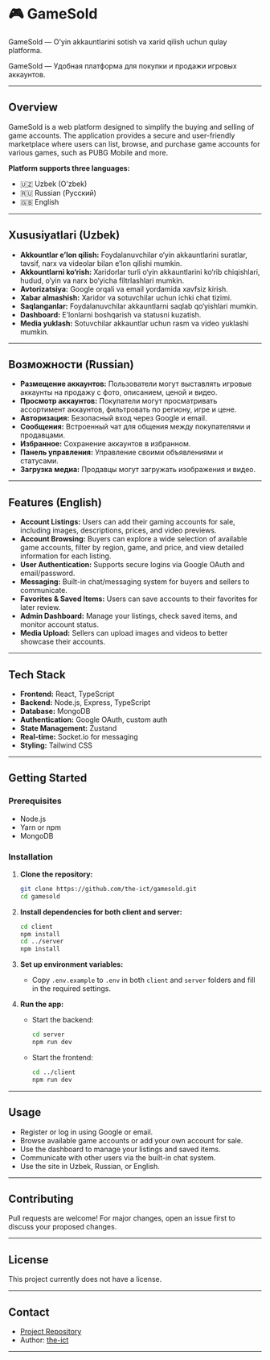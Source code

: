 # 🎮 GameSold

GameSold — O'yin akkauntlarini sotish va xarid qilish uchun qulay platforma.

GameSold — Удобная платформа для покупки и продажи игровых аккаунтов.

---

## Overview

GameSold is a web platform designed to simplify the buying and selling of game accounts. The application provides a secure and user-friendly marketplace where users can list, browse, and purchase game accounts for various games, such as PUBG Mobile and more.

**Platform supports three languages:**
- 🇺🇿 Uzbek (O'zbek)
- 🇷🇺 Russian (Русский)
- 🇬🇧 English

---

## Xususiyatlari (Uzbek)

- **Akkountlar e’lon qilish:** Foydalanuvchilar o‘yin akkauntlarini suratlar, tavsif, narx va videolar bilan e’lon qilishi mumkin.
- **Akkountlarni ko‘rish:** Xaridorlar turli o‘yin akkauntlarini ko‘rib chiqishlari, hudud, o‘yin va narx bo‘yicha filtrlashlari mumkin.
- **Avtorizatsiya:** Google orqali va email yordamida xavfsiz kirish.
- **Xabar almashish:** Xaridor va sotuvchilar uchun ichki chat tizimi.
- **Saqlanganlar:** Foydalanuvchilar akkauntlarni saqlab qo‘yishlari mumkin.
- **Dashboard:** E’lonlarni boshqarish va statusni kuzatish.
- **Media yuklash:** Sotuvchilar akkauntlar uchun rasm va video yuklashi mumkin.

---

## Возможности (Russian)

- **Размещение аккаунтов:** Пользователи могут выставлять игровые аккаунты на продажу с фото, описанием, ценой и видео.
- **Просмотр аккаунтов:** Покупатели могут просматривать ассортимент аккаунтов, фильтровать по региону, игре и цене.
- **Авторизация:** Безопасный вход через Google и email.
- **Сообщения:** Встроенный чат для общения между покупателями и продавцами.
- **Избранное:** Сохранение аккаунтов в избранном.
- **Панель управления:** Управление своими объявлениями и статусами.
- **Загрузка медиа:** Продавцы могут загружать изображения и видео.

---

## Features (English)

- **Account Listings:** Users can add their gaming accounts for sale, including images, descriptions, prices, and video previews.
- **Account Browsing:** Buyers can explore a wide selection of available game accounts, filter by region, game, and price, and view detailed information for each listing.
- **User Authentication:** Supports secure logins via Google OAuth and email/password.
- **Messaging:** Built-in chat/messaging system for buyers and sellers to communicate.
- **Favorites & Saved Items:** Users can save accounts to their favorites for later review.
- **Admin Dashboard:** Manage your listings, check saved items, and monitor account status.
- **Media Upload:** Sellers can upload images and videos to better showcase their accounts.

---

## Tech Stack

- **Frontend:** React, TypeScript
- **Backend:** Node.js, Express, TypeScript
- **Database:** MongoDB
- **Authentication:** Google OAuth, custom auth
- **State Management:** Zustand
- **Real-time:** Socket.io for messaging
- **Styling:** Tailwind CSS

---

## Getting Started

### Prerequisites

- Node.js
- Yarn or npm
- MongoDB

### Installation

1. **Clone the repository:**
   ```bash
   git clone https://github.com/the-ict/gamesold.git
   cd gamesold
   ```

2. **Install dependencies for both client and server:**
   ```bash
   cd client
   npm install
   cd ../server
   npm install
   ```

3. **Set up environment variables:**
   - Copy `.env.example` to `.env` in both `client` and `server` folders and fill in the required settings.

4. **Run the app:**
   - Start the backend:
     ```bash
     cd server
     npm run dev
     ```
   - Start the frontend:
     ```bash
     cd ../client
     npm run dev
     ```

---

## Usage

- Register or log in using Google or email.
- Browse available game accounts or add your own account for sale.
- Use the dashboard to manage your listings and saved items.
- Communicate with other users via the built-in chat system.
- Use the site in Uzbek, Russian, or English.

---

## Contributing

Pull requests are welcome! For major changes, open an issue first to discuss your proposed changes.

---

## License

This project currently does not have a license.

---

## Contact

- [Project Repository](https://github.com/the-ict/gamesold)
- Author: [the-ict](https://github.com/the-ict)

---
